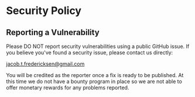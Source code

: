 # Security Policy

## Reporting a Vulnerability

Please DO NOT report security vulnerabilities using a public GitHub issue. If you believe you've
found a security issue, please contact us directly:

jacob.t.fredericksen@gmail.com

You will be credited as the reporter once a fix is ready to be published. At this time we do not
have a bounty program in place so we are not able to offer monetary rewards for any problems
reported.
